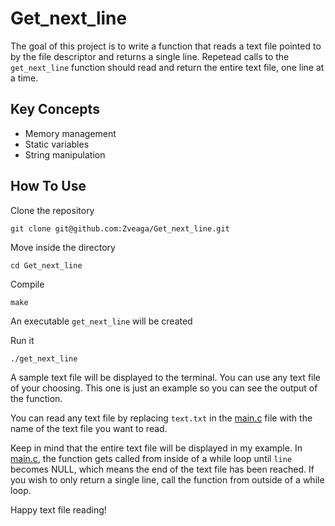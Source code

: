 # Get_next_line

The goal of this project is to write a function that reads a text file pointed to by the file descriptor and returns a single line. Repetead calls to the `get_next_line` function should read and return the entire text file, one line at a time.

## Key Concepts
- Memory management
- Static variables
- String manipulation

## How To Use
Clone the repository
```
git clone git@github.com:Zveaga/Get_next_line.git
```
Move inside the directory
```
cd Get_next_line
```
Compile
```
make
```
An executable `get_next_line` will be created

Run it
```
./get_next_line
```
A sample text file will be displayed to the terminal. You can use any text file of your choosing. This one is just an example so you can see the output of the function.

You can read any text file by replacing `text.txt` in the [main.c](https://github.com/Zveaga/Get_next_line/blob/master/main.c) file with the name of the text file you want to read. 

Keep in mind that the entire text file will be displayed in my example. In [main.c](https://github.com/Zveaga/Get_next_line/blob/master/main.c), the function gets called from inside of a while loop until `line` becomes NULL, which means the end of the text file has been reached. If you wish to only return a single line, call the function from outside of a while loop.

Happy text file reading!

